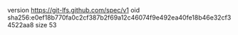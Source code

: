 version https://git-lfs.github.com/spec/v1
oid sha256:e0ef18b770fa0c2cf387b2f69a12c46074f9e492ea40fe18b46e32cf34522aa8
size 53
